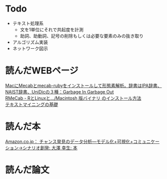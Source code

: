 # Todo
* テキスト処理系
	* 文を1単位にそれで共起度を計測
	* 助詞、助動詞、記号の削除もしくは必要な要素のみの抜き取り
* アルゴリズム実装
* ネットワーク図示

# 読んだWEBページ  
[MacにMecabとmecab-rubyをインストールして形態素解析。辞書はIPA辞書、NAIST辞書、UniDicの３種：Garbage In Garbage Out](http://g1g0.com/2012/03/1752/)  
[RMeCab - RとLinuxと.../Macintosh 版バイナリ のインストール方法](http://rmecab.jp/wiki/index.php?RMeCab#xeec6040)  
[テキストマイニングの基礎](http://homepage2.nifty.com/nandemoarchive/toukei_hosoku/TextAnalysis.htm)

# 読んだ本
[Amazon.co.jp： チャンス発見のデータ分析―モデル化+可視化+コミュニケーション→シナリオ創発: 大澤 幸生: 本](http://www.amazon.co.jp/%E3%83%81%E3%83%A3%E3%83%B3%E3%82%B9%E7%99%BA%E8%A6%8B%E3%81%AE%E3%83%87%E3%83%BC%E3%82%BF%E5%88%86%E6%9E%90%E2%80%95%E3%83%A2%E3%83%87%E3%83%AB%E5%8C%96-%E5%8F%AF%E8%A6%96%E5%8C%96-%E3%82%B3%E3%83%9F%E3%83%A5%E3%83%8B%E3%82%B1%E3%83%BC%E3%82%B7%E3%83%A7%E3%83%B3%E2%86%92%E3%82%B7%E3%83%8A%E3%83%AA%E3%82%AA%E5%89%B5%E7%99%BA-%E5%A4%A7%E6%BE%A4-%E5%B9%B8%E7%94%9F/dp/4501542004/ref=sr_1_1?ie=UTF8&qid=1349124263&sr=8-1)

# 読んだ論文

